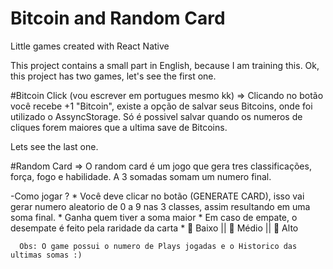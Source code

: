 # Bitcoin and Random Card
Little games created with React Native

This project contains a small part in English, because I am training this. Ok, this project has two games, let's see the first one.

#Bitcoin Click (vou escrever em portugues mesmo kk) =>
Clicando no botão você recebe +1 "Bitcoin", existe a opção de salvar seus Bitcoins, onde foi utilizado o AssyncStorage. Só é possivel salvar quando os numeros de cliques forem maiores que a ultima save de Bitcoins. 

Lets see the last one.

#Random Card => 
O random card é um jogo que gera tres classificações, força, fogo e habilidade. A 3 somadas somam um numero final. 

  -Como jogar ?
      * Você deve clicar no botão (GENERATE CARD), isso vai gerar numero aleatorio de 0 a 9 nas 3 classes, assim resultando em uma soma final.
      * Ganha quem tiver a soma maior
      * Em caso de empate, o desempate é feito pela raridade da carta
      * 🔹 Baixo || 💠 Médio || 💎 Alto
      
      Obs: O game possui o numero de Plays jogadas e o Historico das ultimas somas :)




